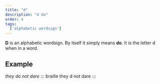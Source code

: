 ```yaml
---
title: "d"
description: "d do"
order: 4
tags:
  ['alphabetic wordsign']
---
```


**D** is an alphabetic wordsign. By itself it simply means **do**. It is the letter d when in a word.

## Example

*they do not dare*
::: braille
they d not dare
:::
